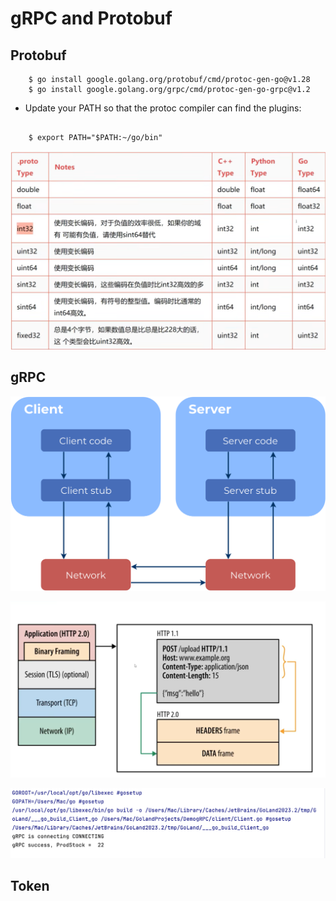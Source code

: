 # gRPC and Protobuf

## Protobuf

```
    $ go install google.golang.org/protobuf/cmd/protoc-gen-go@v1.28
    $ go install google.golang.org/grpc/cmd/protoc-gen-go-grpc@v1.2
```

- Update your PATH so that the protoc compiler can find the plugins:
```

    $ export PATH="$PATH:~/go/bin"
```

![protobuf](https://github.com/niuniu268/grpc/blob/master/img/Screenshot%202023-10-20%20at%2008.05.57.png?raw=true)

## gRPC

![gRPC](https://github.com/niuniu268/grpc/blob/master/img/rpc-arch.png?raw=true)

![gRPC](https://github.com/niuniu268/grpc/blob/master/img/Screenshot%202023-10-20%20at%2008.16.05.png?raw=true)

![gRPC](https://github.com/niuniu268/grpc/blob/master/img/Screenshot%202023-10-20%20at%2012.19.55.png?raw=true)

## Token